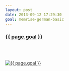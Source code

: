 ```yaml
---
layout: post
date: 2013-09-12 17:29:30
goal: memrise-german-basic
---
```


<h3 class="graph-align goal-title">
    <a href="https://www.beeminder.com/beneills/goals/memrise-german-basic" target="_blank">{{ page.goal }}</a>
</h3>

<br />
<div class="graph-align goal-text goal-description">
      &nbsp;
</div>

[![{{ page.goal }}](https://www.beeminder.com/beneills/goals/memrise-german-basic/graph)](https://www.beeminder.com/beneills/goals/memrise-german-basic)

